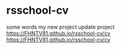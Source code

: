 # rsschool-cv
some words
my new project
update project
https://FHNTV81.github.io/rsschool-cv/cv
https://FHNTV81.github.io/rsschool-cv/cv




